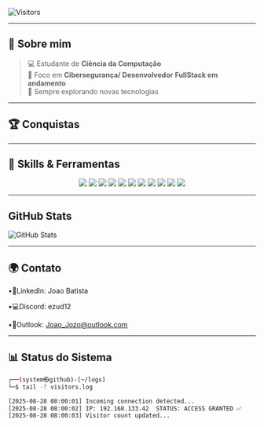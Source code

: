 
![Visitors](https://komarev.com/ghpvc/?username=JoZoEzUd&label=Visitors&color=39ff14&style=flat-square)

---

## 👾 Sobre mim

> 💻 Estudante de **Ciência da Computação**  
> 🔐 Foco em **Cibersegurança/ Desenvolvedor**
> **FullStack em andamento**  
> 🚀 Sempre explorando novas tecnologias  

---

## 🏆 Conquistas

---
## 🧰 Skills & Ferramentas

<p align="center">
  <img src="https://img.shields.io/badge/Linux-000000?style=for-the-badge&logo=linux&logoColor=white" />
  <img src="https://img.shields.io/badge/Windows-0078D6?style=for-the-badge&logo=windows&logoColor=white" />
  <img src="https://img.shields.io/badge/macOS-000000?style=for-the-badge&logo=apple&logoColor=white" />
  <img src="https://img.shields.io/badge/Python-14354C?style=for-the-badge&logo=python&logoColor=yellow" />
  <img src="https://img.shields.io/badge/C++-00599C?style=for-the-badge&logo=c%2B%2B&logoColor=white" />
  <img src="https://img.shields.io/badge/SQL-003B57?style=for-the-badge&logo=mysql&logoColor=white" />
  <img src="https://img.shields.io/badge/Nmap-0078D7?style=for-the-badge&logo=nmap&logoColor=white" />
  <img src="https://img.shields.io/badge/Wireshark-0000FF?style=for-the-badge&logo=wireshark&logoColor=white" />
  <img src="https://img.shields.io/badge/HTML5-E34F26?style=for-the-badge&logo=html5&logoColor=white" />
  <img src="https://img.shields.io/badge/CSS3-1572B6?style=for-the-badge&logo=css3&logoColor=white" />
  <img src="https://img.shields.io/badge/JavaScript-F7DF1E?style=for-the-badge&logo=javascript&logoColor=black" />
</p>

---
## GitHub Stats
![GitHub Stats](https://github-readme-stats.vercel.app/api?username=JoZoEzUd&show_icons=true&theme=radical)

---

## 🌍 Contato
•🔗LinkedIn: Joao Batista

•💻Discord: ezud12

•📧Outlook: Joao_Jozo@outlook.com

---

## 📊 Status do Sistema

```bash
┌──(system㉿github)-[~/logs]
└─$ tail -f visitors.log

[2025-08-28 08:00:01] Incoming connection detected...
[2025-08-28 08:00:02] IP: 192.168.133.42  STATUS: ACCESS GRANTED ✅
[2025-08-28 08:00:03] Visitor count updated...
